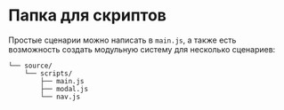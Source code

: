 # Папка для скриптов

Простые сценарии можно написать в `main.js`, а также есть возможность создать модульную систему для несколько сценариев:

```shell
└── source/
    └── scripts/
        ├── main.js
        ├── modal.js
        └── nav.js
```
